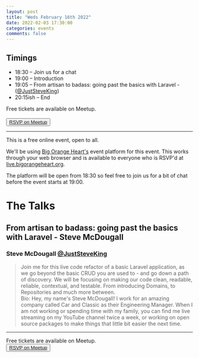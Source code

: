 ```yaml
---
layout: post
title: "Weds February 16th 2022"
date: 2022-02-03 17:30:00
categories: events
comments: false
---
```


## Timings

* 18:30 – Join us for a chat
* 19:00 – Introduction
* 19:05 – From artisan to badass: going past the basics with Laravel - ([@JustSteveKing](https://twitter.com/JustSteveKing))
* 20:15ish – End

Free tickets are available on Meetup.  
<br><button>[RSVP on Meetup](https://www.meetup.com/leedsphp/events/283659981/)</button>

<hr/>

This is a free online event, open to all.

We'll be using [Big Orange Heart's](https://www.bigorangeheart.org) event platform for this event. This works through your web browser and is available to everyone who is RSVP'd at [live.bigorangeheart.org](https://live.bigorangeheart.org/).

The platform will be open from 18:30 so feel free to join us for a bit of chat before the event starts at 19:00.

# The Talks

## From artisan to badass: going past the basics with Laravel - Steve McDougall

### Steve McDougall [@JustSteveKing](https://twitter.com/JustSteveKing)

> Join me for this live code refactor of a basic Laravel application, as we go beyond the basic CRUD you are used to - and go down a path of discovery. We will be focusing on making our code clean, readable, reliable, contextual, and testable. From introducing Domains, to Repositories and much more between.                
Bio: Hey, my name's Steve McDougall! I work for an amazing company called Car and Classic as their Engineering Manager. When I am not working or spending time with my family, you can find me live streaming on my YouTube channel twice a week, or working on open source packages to make things that little bit easier the next time.

<hr/>

Free tickets are available on Meetup.
<br><button>[RSVP on Meetup](https://www.meetup.com/leedsphp/events/283659981/)</button>
